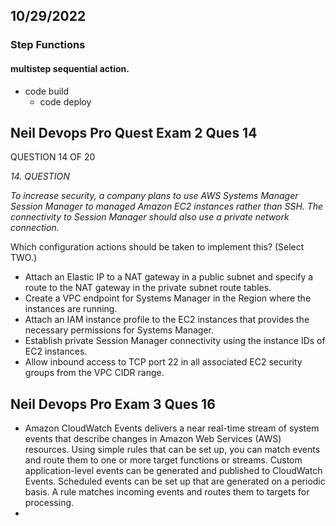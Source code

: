 ## 10/29/2022
### Step Functions 
#### multistep sequential action.
  - code build
    - code deploy 

## Neil Devops Pro Quest Exam 2 Ques 14

QUESTION 14 OF 20

*14. QUESTION*

*To increase security, a company plans to use AWS Systems Manager Session Manager to managed Amazon EC2 instances rather than SSH. The connectivity to Session Manager should also use a private network connection.*

Which configuration actions should be taken to implement this? (Select TWO.)

  - Attach an Elastic IP to a NAT gateway in a public subnet and specify a route to the NAT gateway in the private subnet route tables.
- Create a VPC endpoint for Systems Manager in the Region where the instances are running.
- Attach an IAM instance profile to the EC2 instances that provides the necessary permissions for Systems Manager.
- Establish private Session Manager connectivity using the instance IDs of EC2 instances.
- Allow inbound access to TCP port 22 in all associated EC2 security groups from the VPC CIDR range.    


## Neil Devops Pro Exam 3 Ques 16
  - Amazon CloudWatch Events delivers a near real-time stream of system events that describe changes in Amazon Web Services (AWS) resources. Using simple rules that can be set up, you can match events and route them to one or more target functions or streams. Custom application-level events can be generated and published to CloudWatch Events. Scheduled events can be set up that are generated on a periodic basis. A rule matches incoming events and routes them to targets for processing.
  - 